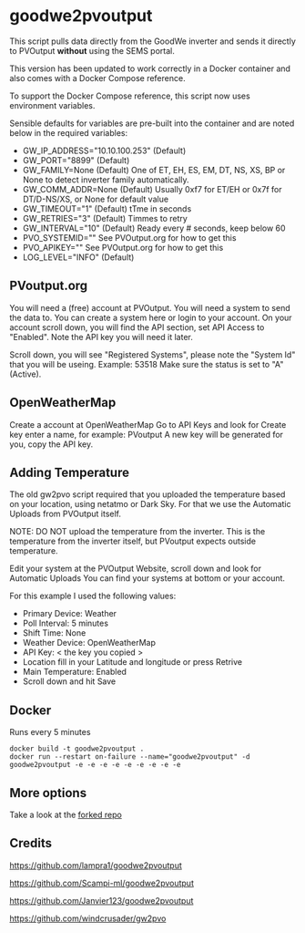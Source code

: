#  goodwe2pvoutput
This script pulls data directly from the GoodWe inverter and sends it directly to PVOutput **without** using the SEMS portal.

This version has been updated to work correctly in a Docker container and also comes with a Docker Compose reference.

To support the Docker Compose reference, this script now uses environment variables.

Sensible defaults for variables are pre-built into the container and are noted below in the required variables:

* GW_IP_ADDRESS="10.10.100.253" (Default)
* GW_PORT="8899" (Default)
* GW_FAMILY=None (Default) One of ET, EH, ES, EM, DT, NS, XS, BP or None to detect inverter family automatically.
* GW_COMM_ADDR=None (Default) Usually 0xf7 for ET/EH or 0x7f for DT/D-NS/XS, or None for default value
* GW_TIMEOUT="1" (Default) tTme in seconds
* GW_RETRIES="3" (Default) Timmes to retry
* GW_INTERVAL="10" (Default) Ready every # seconds, keep below 60
* PVO_SYSTEMID="" See PVOutput.org for how to get this
* PVO_APIKEY="" See PVOutput.org for how to get this
* LOG_LEVEL="INFO" (Default)

## PVoutput.org
You will need a (free) account at PVOutput. You will need a system to send the data to. You can create a system here or login to your account. On your account scroll down, you will find the API section, set API Access to "Enabled". Note the API key you will need it later.

Scroll down, you will see "Registered Systems", please note the "System Id" that you will be useing. Example: 53518 Make sure the status is set to "A" (Active).

## OpenWeatherMap
Create a account at OpenWeatherMap Go to API Keys and look for Create key enter a name, for example: PVoutput A new key will be generated for you, copy the API key.

## Adding Temperature
The old gw2pvo script required that you uploaded the temperature based on your location, using netatmo or Dark Sky. For that we use the Automatic Uploads from PVOutput itself.

NOTE: DO NOT upload the temperature from the inverter. This is the temperature from the inverter itself, but PVoutput expects outside temperature.

Edit your system at the PVOutput Website, scroll down and look for Automatic Uploads You can find your systems at bottom or your account.

For this example I used the following values:

* Primary Device: Weather
* Poll Interval: 5 minutes
* Shift Time: None
* Weather Device: OpenWeatherMap
* API Key: < the key you copied >
* Location fill in your Latitude and longitude or press Retrive
* Main Temperature: Enabled
* Scroll down and hit Save


## Docker
Runs every 5 minutes

```shell
docker build -t goodwe2pvoutput .
docker run --restart on-failure --name="goodwe2pvoutput" -d goodwe2pvoutput -e -e -e -e -e -e -e -e -e 
```

## More options 
Take a look at the [forked repo](https://github.com/Janvier123/goodwe2pvoutput)



## Credits

https://github.com/lampra1/goodwe2pvoutput

https://github.com/Scampi-ml/goodwe2pvoutput

https://github.com/Janvier123/goodwe2pvoutput

https://github.com/windcrusader/gw2pvo
